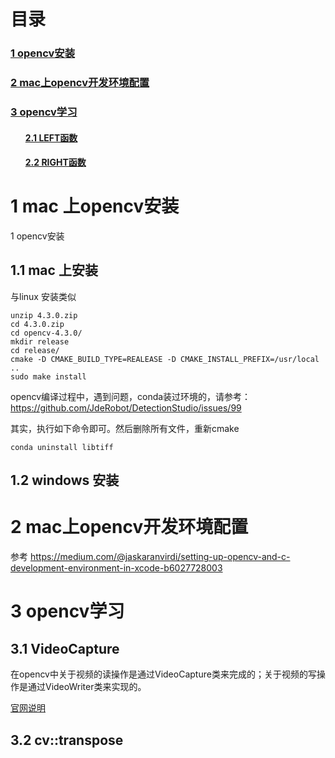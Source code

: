 # 目录
<h3><a href="#title1">1 opencv安装</a> </h3>
<h3><a href="#title2">2 mac上opencv开发环境配置</a> </h3>
<h3><a href="#title3">3 opencv学习</a> </h3>
		<h4><ul><a href="#title2.1">2.1 LEFT函数</a> </h4>
		<h4><ul><a href="#title2.2">2.2 RIGHT函数</a> </h4>
		
<div style="page-break-after:always"></div>

  <h1 id="title1">1 mac 上opencv安装</h1>  1 opencv安装

##  1.1 mac 上安装
与linux 安装类似

```
unzip 4.3.0.zip 
cd 4.3.0.zip 
cd opencv-4.3.0/
mkdir release
cd release/
cmake -D CMAKE_BUILD_TYPE=REALEASE -D CMAKE_INSTALL_PREFIX=/usr/local ..
sudo make install
```

opencv编译过程中，遇到问题，conda装过环境的，请参考：
https://github.com/JdeRobot/DetectionStudio/issues/99

其实，执行如下命令即可。然后删除所有文件，重新cmake
```
conda uninstall libtiff
```

## 1.2 windows 安装

#  <h1 id="title1">2 mac上opencv开发环境配置</h1>  
参考 https://medium.com/@jaskaranvirdi/setting-up-opencv-and-c-development-environment-in-xcode-b6027728003

  <h1 id="title3">3 opencv学习</h1>  
  <h2 id="title3.1">3.1 VideoCapture </h2>  
  在opencv中关于视频的读操作是通过VideoCapture类来完成的；关于视频的写操作是通过VideoWriter类来实现的。
  
  [官网说明](https://docs.opencv.org/3.4/d8/dfe/classcv_1_1VideoCapture.html#a57c0e81e83e60f36c83027dc2a188e80)
  <h2 id="title3.1">3.2 cv::transpose</h2>  
<!--stackedit_data:
eyJoaXN0b3J5IjpbLTkwODc4MjMxNywxMDk3NDUxOTM2LC0xMT
k5MzcwMTY4LC02Njg4NTQ0NTYsLTE3MDU5NDk1NTZdfQ==
-->